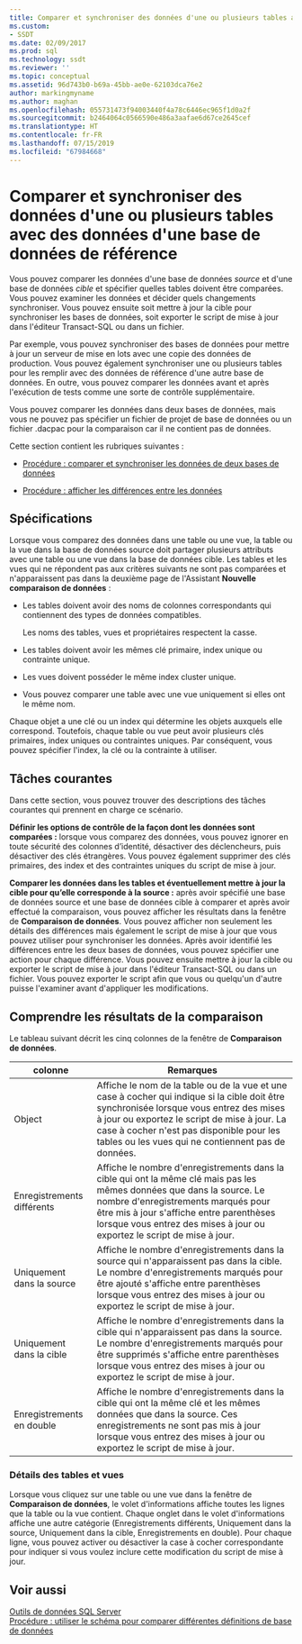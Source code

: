 ```yaml
---
title: Comparer et synchroniser des données d'une ou plusieurs tables avec des données d'une base de données de référence | Microsoft Docs
ms.custom:
- SSDT
ms.date: 02/09/2017
ms.prod: sql
ms.technology: ssdt
ms.reviewer: ''
ms.topic: conceptual
ms.assetid: 96d743b0-b69a-45bb-ae0e-62103dca76e2
author: markingmyname
ms.author: maghan
ms.openlocfilehash: 055731473f94003440f4a78c6446ec965f1d0a2f
ms.sourcegitcommit: b2464064c0566590e486a3aafae6d67ce2645cef
ms.translationtype: HT
ms.contentlocale: fr-FR
ms.lasthandoff: 07/15/2019
ms.locfileid: "67984668"
---
```

# <a name="compare-and-synchronize-data-in-one-or-more-tables-with-data-in-a-reference-database"></a>Comparer et synchroniser des données d'une ou plusieurs tables avec des données d'une base de données de référence
Vous pouvez comparer les données d'une base de données *source* et d'une base de données *cible* et spécifier quelles tables doivent être comparées. Vous pouvez examiner les données et décider quels changements synchroniser. Vous pouvez ensuite soit mettre à jour la cible pour synchroniser les bases de données, soit exporter le script de mise à jour dans l'éditeur Transact\-SQL ou dans un fichier.  
  
Par exemple, vous pouvez synchroniser des bases de données pour mettre à jour un serveur de mise en lots avec une copie des données de production. Vous pouvez également synchroniser une ou plusieurs tables pour les remplir avec des données de référence d'une autre base de données. En outre, vous pouvez comparer les données avant et après l'exécution de tests comme une sorte de contrôle supplémentaire.  
  
Vous pouvez comparer les données dans deux bases de données, mais vous ne pouvez pas spécifier un fichier de projet de base de données ou un fichier .dacpac pour la comparaison car il ne contient pas de données.  
  
Cette section contient les rubriques suivantes :  
  
-   [Procédure : comparer et synchroniser les données de deux bases de données](../ssdt/how-to-compare-and-synchronize-the-data-of-two-databases.md)  
  
-   [Procédure : afficher les différences entre les données](../ssdt/how-to-view-data-differences.md)  
  
## <a name="requirements"></a>Spécifications  
Lorsque vous comparez des données dans une table ou une vue, la table ou la vue dans la base de données source doit partager plusieurs attributs avec une table ou une vue dans la base de données cible. Les tables et les vues qui ne répondent pas aux critères suivants ne sont pas comparées et n'apparaissent pas dans la deuxième page de l'Assistant **Nouvelle comparaison de données** :  
  
-   Les tables doivent avoir des noms de colonnes correspondants qui contiennent des types de données compatibles.  
  
    Les noms des tables, vues et propriétaires respectent la casse.  
  
-   Les tables doivent avoir les mêmes clé primaire, index unique ou contrainte unique.  
  
-   Les vues doivent posséder le même index cluster unique.  
  
-   Vous pouvez comparer une table avec une vue uniquement si elles ont le même nom.  
  
Chaque objet a une clé ou un index qui détermine les objets auxquels elle correspond. Toutefois, chaque table ou vue peut avoir plusieurs clés primaires, index uniques ou contraintes uniques. Par conséquent, vous pouvez spécifier l'index, la clé ou la contrainte à utiliser.  
  
## <a name="common-tasks"></a>Tâches courantes  
Dans cette section, vous pouvez trouver des descriptions des tâches courantes qui prennent en charge ce scénario.  
  
**Définir les options de contrôle de la façon dont les données sont comparées :** lorsque vous comparez des données, vous pouvez ignorer en toute sécurité des colonnes d’identité, désactiver des déclencheurs, puis désactiver des clés étrangères. Vous pouvez également supprimer des clés primaires, des index et des contraintes uniques du script de mise à jour.  
  
**Comparer les données dans les tables et éventuellement mettre à jour la cible pour qu’elle corresponde à la source :** après avoir spécifié une base de données source et une base de données cible à comparer et après avoir effectué la comparaison, vous pouvez afficher les résultats dans la fenêtre de **Comparaison de données**. Vous pouvez afficher non seulement les détails des différences mais également le script de mise à jour que vous pouvez utiliser pour synchroniser les données. Après avoir identifié les différences entre les deux bases de données, vous pouvez spécifier une action pour chaque différence. Vous pouvez ensuite mettre à jour la cible ou exporter le script de mise à jour dans l'éditeur Transact\-SQL ou dans un fichier. Vous pouvez exporter le script afin que vous ou quelqu'un d'autre puisse l'examiner avant d'appliquer les modifications.  
  
## <a name="UnderstandingDataCompareResults"></a>Comprendre les résultats de la comparaison  
Le tableau suivant décrit les cinq colonnes de la fenêtre de **Comparaison de données**.  
  
|colonne|Remarques|  
|----------|---------|  
|Object|Affiche le nom de la table ou de la vue et une case à cocher qui indique si la cible doit être synchronisée lorsque vous entrez des mises à jour ou exportez le script de mise à jour. La case à cocher n'est pas disponible pour les tables ou les vues qui ne contiennent pas de données.|  
|Enregistrements différents|Affiche le nombre d'enregistrements dans la cible qui ont la même clé mais pas les mêmes données que dans la source. Le nombre d'enregistrements marqués pour être mis à jour s'affiche entre parenthèses lorsque vous entrez des mises à jour ou exportez le script de mise à jour.|  
|Uniquement dans la source|Affiche le nombre d'enregistrements dans la source qui n'apparaissent pas dans la cible. Le nombre d'enregistrements marqués pour être ajouté s'affiche entre parenthèses lorsque vous entrez des mises à jour ou exportez le script de mise à jour.|  
|Uniquement dans la cible|Affiche le nombre d'enregistrements dans la cible qui n'apparaissent pas dans la source. Le nombre d'enregistrements marqués pour être supprimés s'affiche entre parenthèses lorsque vous entrez des mises à jour ou exportez le script de mise à jour.|  
|Enregistrements en double|Affiche le nombre d'enregistrements dans la cible qui ont la même clé et les mêmes données que dans la source. Ces enregistrements ne sont pas mis à jour lorsque vous entrez des mises à jour ou exportez le script de mise à jour.|  
  
### <a name="table-and-view-details"></a>Détails des tables et vues  
Lorsque vous cliquez sur une table ou une vue dans la fenêtre de **Comparaison de données**, le volet d'informations affiche toutes les lignes que la table ou la vue contient. Chaque onglet dans le volet d'informations affiche une autre catégorie (Enregistrements différents, Uniquement dans la source, Uniquement dans la cible, Enregistrements en double). Pour chaque ligne, vous pouvez activer ou désactiver la case à cocher correspondante pour indiquer si vous voulez inclure cette modification du script de mise à jour.  
  
## <a name="see-also"></a>Voir aussi  
[Outils de données SQL Server](../ssdt/sql-server-data-tools.md)  
[Procédure : utiliser le schéma pour comparer différentes définitions de base de données](../ssdt/how-to-use-schema-compare-to-compare-different-database-definitions.md)  
  
